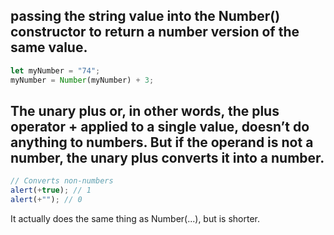 ## passing the string value into the Number() constructor to return a number version of the same value.

```javascript
let myNumber = "74";
myNumber = Number(myNumber) + 3;
```

## The unary plus or, in other words, the plus operator + applied to a single value, doesn’t do anything to numbers. But if the operand is not a number, the unary plus converts it into a number.

```javascript
// Converts non-numbers
alert(+true); // 1
alert(+""); // 0
```

It actually does the same thing as Number(...), but is shorter.
